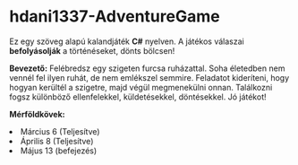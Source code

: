 # hdani1337-AdventureGame

Ez egy szöveg alapú kalandjáték <b>C#</b> nyelven. A játékos válaszai <b>befolyásolják</b> a történéseket, dönts bölcsen!

<b>Bevezető:</b>
Felébredsz egy szigeten furcsa ruházattal. Soha életedben nem vennél fel ilyen ruhát, de nem emlékszel semmire. Feladatot kideríteni, hogy hogyan kerültél a szigetre, majd végül megmenekülni onnan. Találkozni fogsz különböző ellenfelekkel, küldetésekkel, döntésekkel. Jó játékot!

<b>Mérföldkövek:</b>
  <li>Március 6 (Teljesítve)</li>
  <li>Április 8 (Teljesítve)</li>
  <li>Május 13 (befejezés)</li>
